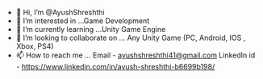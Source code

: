 - 👋 Hi, I’m @AyushShreshthi
- 👀 I’m interested in ...Game Development
- 🌱 I’m currently learning ...Unity Game Engine
- 💞️ I’m looking to collaborate on ... Any Unity Game (PC, Android, IOS , Xbox, PS4)
- 📫 How to reach me ... Email - ayushshreshthi41@gmail.com
                         LinkedIn id - https://www.linkedin.com/in/ayush-shreshthi-b6699b198/

<!---
AyushShreshthi/AyushShreshthi is a ✨ special ✨ repository because its `README.md` (this file) appears on your GitHub profile.
You can click the Preview link to take a look at your changes.
--->
